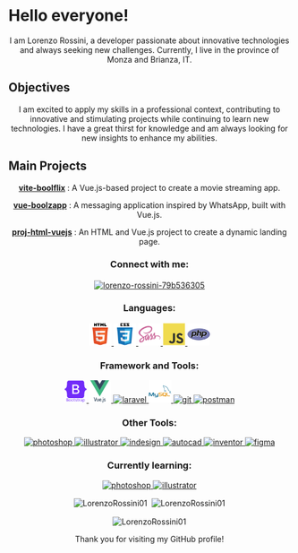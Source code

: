 # Hello everyone!

<p align="center">I am Lorenzo Rossini, a developer passionate about innovative technologies and always seeking new challenges. Currently, I live in the province of Monza and Brianza, IT.</p>

## Objectives
<p align="center">I am excited to apply my skills in a professional context, contributing to innovative and stimulating projects while continuing to learn new technologies. I have a great thirst for knowledge and am always looking for new insights to enhance my abilities.</p>

## Main Projects
<p align="center"> <a href="https://github.com/LorenzoRossini01/vite-boolflix"><strong>vite-boolflix</strong></a> : A Vue.js-based project to create a movie streaming app.</p>
<p align="center"> <a href="https://github.com/LorenzoRossini01/vue-boolzapp"><strong>vue-boolzapp</strong></a> : A messaging application inspired by WhatsApp, built with Vue.js.</p>
<p align="center"> <a href="https://github.com/LorenzoRossini01/proj-html-vuejs"><strong>proj-html-vuejs</strong></a> : An HTML and Vue.js project to create a dynamic landing page.</p>


<h3 align="center">Connect with me:</h3>
<p align="center">
<a href="https://www.linkedin.com/in/lorenzo-rossini-79b536305/" target="blank"><img align="center" src="https://raw.githubusercontent.com/rahuldkjain/github-profile-readme-generator/master/src/images/icons/Social/linked-in-alt.svg" alt="lorenzo-rossini-79b536305" height="30" width="40" /></a>
</p>

<h3 align="center">Languages:</h3>
<p align="center"> 
<a href="https://www.w3.org/html/" target="_blank" rel="noreferrer"> <img src="https://raw.githubusercontent.com/devicons/devicon/master/icons/html5/html5-original-wordmark.svg" alt="html5" width="40" height="40"/> </a> 
<a href="https://www.w3schools.com/css/" target="_blank" rel="noreferrer"> <img src="https://raw.githubusercontent.com/devicons/devicon/master/icons/css3/css3-original-wordmark.svg" alt="css3" width="40" height="40"/> </a> 
<a href="https://sass-lang.com" target="_blank" rel="noreferrer"> <img src="https://raw.githubusercontent.com/devicons/devicon/master/icons/sass/sass-original.svg" alt="sass" width="40" height="40"/> </a> 
<a href="https://developer.mozilla.org/en-US/docs/Web/JavaScript" target="_blank" rel="noreferrer"> <img src="https://raw.githubusercontent.com/devicons/devicon/master/icons/javascript/javascript-original.svg" alt="javascript" width="40" height="40"/> </a> 
<a href="https://www.php.net" target="_blank" rel="noreferrer"> <img src="https://raw.githubusercontent.com/devicons/devicon/master/icons/php/php-original.svg" alt="php" width="40" height="40"/> </a>
</p>

<h3 align="center">Framework and Tools:</h3>
<p align="center"> 
<a href="https://getbootstrap.com" target="_blank" rel="noreferrer"> <img src="https://raw.githubusercontent.com/devicons/devicon/master/icons/bootstrap/bootstrap-plain-wordmark.svg" alt="bootstrap" width="40" height="40"/> </a> 
<a href="https://vuejs.org/" target="_blank" rel="noreferrer"> <img src="https://raw.githubusercontent.com/devicons/devicon/master/icons/vuejs/vuejs-original-wordmark.svg" alt="vuejs" width="40" height="40"/> </a> 
<a href="https://laravel.com/" target="_blank" rel="noreferrer"> <img src="https://encrypted-tbn0.gstatic.com/images?q=tbn:ANd9GcRurotQaT7zPHQdILlK16M3iNB06GprUySf5Yq9janSQw&s" alt="laravel" width="40" height="40"/> </a> 
<a href="https://www.mysql.com/" target="_blank" rel="noreferrer"> <img src="https://raw.githubusercontent.com/devicons/devicon/master/icons/mysql/mysql-original-wordmark.svg" alt="mysql" width="40" height="40"/> </a> 
<a href="https://git-scm.com/" target="_blank" rel="noreferrer"> <img src="https://www.vectorlogo.zone/logos/git-scm/git-scm-icon.svg" alt="git" width="40" height="40"/> </a>  
<a href="https://postman.com" target="_blank" rel="noreferrer"> <img src="https://www.vectorlogo.zone/logos/getpostman/getpostman-icon.svg" alt="postman" width="40" height="40"/> </a> 
</p>

<h3 align="center">Other Tools:</h3>
<p align="center"> 
<a href="https://www.photoshop.com/en" target="_blank" rel="noreferrer"> <img src="https://upload.wikimedia.org/wikipedia/commons/thumb/a/af/Adobe_Photoshop_CC_icon.svg/512px-Adobe_Photoshop_CC_icon.svg.png" alt="photoshop" width="40" height="40"/> </a> 
<a href="https://www.illustrator.com/en" target="_blank" rel="noreferrer"> <img src="https://upload.wikimedia.org/wikipedia/commons/thumb/f/fb/Adobe_Illustrator_CC_icon.svg/1051px-Adobe_Illustrator_CC_icon.svg.png" alt="illustrator" width="40" height="40"/> </a> 
<a href="https://www.indesign.com/en" target="_blank" rel="noreferrer"> <img src="https://encrypted-tbn0.gstatic.com/images?q=tbn:ANd9GcQ7fUFgdSZGeOxUFkxuLlC7ZHsCYYhuILSuq0ue5KR70Q&s" alt="indesign" width="40" height="40"/> </a> 
<a href="https://www.autocad.com/en" target="_blank" rel="noreferrer"> <img src=https://seeklogo.com/images/A/autocad-logo-69326D7728-seeklogo.com.png" alt="autocad" width="40" height="40"/> </a> 
<a href="https://www.autodesk.com/products/inventor/overview?term=1-YEAR&tab=subscription" target="_blank" rel="noreferrer"> <img src="https://i0.wp.com/atlancad.fr/wp-content/uploads/2022/05/autodesk-inventor-professional-small_social-400.png?fit=400%2C400&ssl=1" alt="inventor" width="40" height="40"/> </a> 
<a href="https://www.figma.com/" target="_blank" rel="noreferrer"> <img src="https://www.vectorlogo.zone/logos/figma/figma-icon.svg" alt="figma" width="40" height="40"/> </a> 
</p>

<h3 align="center">Currently learning:</h3>
<p align="center"> 
<a href="https://react.dev/" target="_blank" rel="noreferrer"> <img src="https://www.google.com/url?sa=i&url=https%3A%2F%2Fen.m.wikipedia.org%2Fwiki%2FFile%3AReact-icon.svg&psig=AOvVaw39M5gyLTQneiIGPJcS47he&ust=1726651800090000&source=images&cd=vfe&opi=89978449&ved=0CBQQjRxqFwoTCLDbjqvVyYgDFQAAAAAdAAAAABAE" alt="photoshop" width="40" height="40"/> </a> 
<a href="https://angular.dev/" target="_blank" rel="noreferrer"> <img src="https://www.google.com/url?sa=i&url=https%3A%2F%2Fit.wikipedia.org%2Fwiki%2FFile%3AAngular_full_color_logo.svg&psig=AOvVaw0Vna24bHXUX-yX0LOl8FiD&ust=1726651878514000&source=images&cd=vfe&opi=89978449&ved=0CBQQjRxqFwoTCMDDvtDVyYgDFQAAAAAdAAAAABAE" alt="illustrator" width="40" height="40"/> </a> 
</p>



<p align="center"><img align="center" src="https://github-readme-stats.vercel.app/api/top-langs?username=LorenzoRossini01&show_icons=true&locale=en&layout=compact" alt="LorenzoRossini01" />
&nbsp;<img align="center" src="https://github-readme-stats.vercel.app/api?username=LorenzoRossini01&show_icons=true&locale=en" alt="LorenzoRossini01" /></p>
<p align="center"><img align="center" src="https://github-readme-streak-stats.herokuapp.com/?user=LorenzoRossini01&" alt="LorenzoRossini01" /></p>



<p align="center">Thank you for visiting my GitHub profile!</p>


<!--
**LorenzoRossini01/LorenzoRossini01** is a ✨ _special_ ✨ repository because its `README.md` (this file) appears on your GitHub profile.

Here are some ideas to get you started:

- 🔭 I’m currently working on ...
- 🌱 I’m currently learning ...
- 👯 I’m looking to collaborate on ...
- 🤔 I’m looking for help with ...
- 💬 Ask me about ...
- 📫 How to reach me: ...
- 😄 Pronouns: ...
- ⚡ Fun fact: ...
-->
